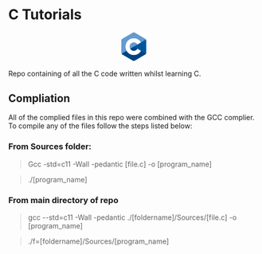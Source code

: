 # C Tutorials

<p align="center">
    <picture>
        <img src="./C_Logo.png" alt="C Logo" width=10%%>
    </picture>
</p>

Repo containing of all the C code written whilst learning C.



## Compliation 

All of the complied files in this repo were combined with the GCC complier. To compile any of the files follow the steps listed below:

### From Sources folder:

> Gcc -std=c11 -Wall -pedantic [file.c] -o [program_name]

> ./[program_name]

### From main directory of repo

> gcc --std=c11 -Wall -pedantic ./[foldername]/Sources/[file.c] -o [program_name]

> ./f=[foldername]/Sources/[program_name] 
